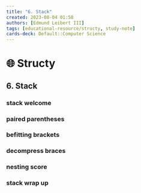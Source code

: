 ```yaml
---
title: "6. Stack"
created: 2023-08-04 01:58 
authors: [Edmund Leibert III]
tags: [educational-resource/structy, study-note]
cards-deck: Default::Computer Science
---
```

# 🌐 Structy

## 6. Stack

### stack welcome

### paired parentheses

### befitting brackets

### decompress braces

### nesting score

### stack wrap up
